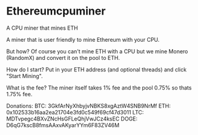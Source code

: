 # Ethereumcpuminer
A CPU miner that mines ETH

A miner that is user friendly to mine Ethereum with your CPU.

But how? 
Of course you can't mine ETH with a CPU but we mine Monero (RandomX) and convert it on the pool to ETH.

How do I start?
Put in your ETH address (and optional threads) and click "Start Mining".

What is the fee? 
The miner itself takes 1% fee and the pool 0.75% so thats 1.75% fee.

Donations:
BTC: 3GkfArNyXhbyjvNBKS8xgAztW4SNB9NrMf
ETH: 0x102533b16aa2ea21704e3fd0c549f69cf47d3011
LTC: MDTvpegc4BXvZNcHsGFLeQhjVwJCz4ksEC
DOGE: D6qG7kscB8fmsAAxvAKyarYYm6F83ZV46M

